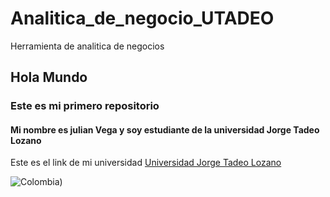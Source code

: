 # Analitica_de_negocio_UTADEO
Herramienta de analitica de negocios


## Hola Mundo
### Este es mi primero repositorio
#### Mi nombre es julian Vega y soy estudiante de la universidad Jorge Tadeo Lozano


Este es el link de mi universidad [Universidad Jorge Tadeo Lozano](https://www.utadeo.edu.co/es)

![Colombia](https://www.portafolio.co/files/article_new_multimedia/uploads/2024/01/24/65b179df13c00.jpeg))
